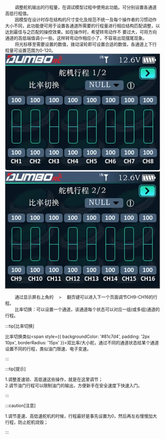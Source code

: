         调整舵机输出的行程量，在调试模型过程中使用此功能。可分别设置各通道高低行程值。<br/>        因模型在设计时存在结构的尺寸变化及规范不统一及每个操作者的习惯动作大小不同，此功能便可用于设置各通道所需要的行程量进行相应结构匹配调整，以达到最佳与之匹配的操控效果。如在操作时，希望转弯动作不
要过大，可将方向通道的高低端值调小一些。这样转弯动作相应小了，不容易出现摆尾现象。<br/>        将光标移至需要设置的数值，拨动滚轮即可设置合适的数值，各通道上下行程量可设置范围为0-120。
         ![](../pic/241.webp) <br/>
         ![](../pic/242.webp)

        通过显示屏右上角的   `   >   `  翻页键可以进入下一个页面调节CH9-CH16的行程。<br/>        比率切换：可以设置一个通道，该通道每个状态可以对应一组(或多组)通道的行程。

:::tip[比率切换]

比率切换类似<span style={{ backgroundColor: '#81c7d4', padding: '2px 10px', borderRadius: '15px' }}>双比率/大小舵</span>，通过不同的通道状态给某个通道设置不同的行程，类似油门限速、电子变速。

:::

:::tip[提示]

1.调整差速锁、高低速这些操作，就是在这里调节；<br/>2.调节油门行程可以限制油门的输出，方便新手在安全速度下快速入门。

:::

:::caution[注意]

1.调节差速、高低速舵机的时候，行程最好是事先设置为0，然后再左右慢慢加大行程，防止舵机烧毁；

:::
